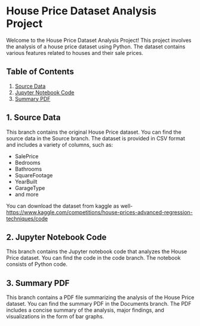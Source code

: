 # House Price Dataset Analysis Project

Welcome to the House Price Dataset Analysis Project! This project involves the analysis of a house price dataset using Python. The dataset contains various features related to houses and their sale prices.

## Table of Contents
1. [Source Data](#source)
2. [Jupyter Notebook Code](#code)
3. [Summary PDF](#Documents)

## 1. Source Data

This branch contains the original House Price dataset. You can find the source data in the Source branch. The dataset is provided in CSV format and includes a variety of columns, such as:

- SalePrice
- Bedrooms
- Bathrooms
- SquareFootage
- YearBuilt
- GarageType
- and more

You can download the dataset from kaggle as well- https://www.kaggle.com/competitions/house-prices-advanced-regression-techniques/code

## 2. Jupyter Notebook Code

This branch contains the Jupyter notebook code that analyzes the House Price dataset. You can find the code in the code branch. The notebook consists of Python code.

## 3. Summary PDF

This branch contains a PDF file summarizing the analysis of the House Price dataset. You can find the summary PDF in the Documents branch. The PDF includes a concise summary of the analysis, major findings, and visualizations in the form of bar graphs.

